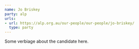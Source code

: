 ```yaml
---
name: Jo Briskey
party: alp
urls:
- url: https://alp.org.au/our-people/our-people/jo-briskey/
  type: party
---
```

Some verbiage about the candidate here.
